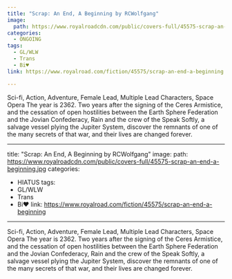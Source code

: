 ```yaml
---
title: "Scrap: An End, A Beginning by RCWolfgang"
image:
  path: https://www.royalroadcdn.com/public/covers-full/45575-scrap-an-end-a-beginning.jpg
categories:
  - ONGOING
tags:
  - GL/WLW
  - Trans
  - Bi♥
link: https://www.royalroad.com/fiction/45575/scrap-an-end-a-beginning

---
```

Sci-fi, Action, Adventure, Female Lead, Multiple Lead Characters, Space Opera
The year is 2362. Two years after the signing of the Ceres Armistice, and the cessation of open hostilities between the Earth Sphere Federation and the Jovian Confederacy, Rain and the crew of the Speak Softly, a salvage vessel plying the Jupiter System, discover the remnants of one of the many secrets of that war, and their lives are changed forever.

---
title: "Scrap: An End, A Beginning by RCWolfgang"
image:
  path: https://www.royalroadcdn.com/public/covers-full/45575-scrap-an-end-a-beginning.jpg
categories:
  - HIATUS
tags:
  - GL/WLW
  - Trans
  - Bi♥
link: https://www.royalroad.com/fiction/45575/scrap-an-end-a-beginning

---
Sci-fi, Action, Adventure, Female Lead, Multiple Lead Characters, Space Opera
The year is 2362. Two years after the signing of the Ceres Armistice, and the cessation of open hostilities between the Earth Sphere Federation and the Jovian Confederacy, Rain and the crew of the Speak Softly, a salvage vessel plying the Jupiter System, discover the remnants of one of the many secrets of that war, and their lives are changed forever.

